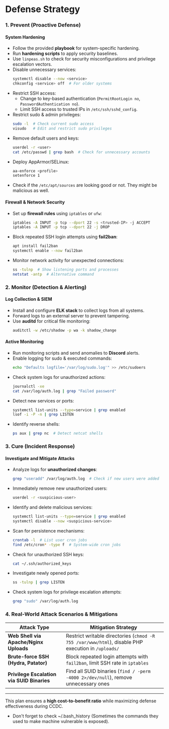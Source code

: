 # Defense Strategy

### 1. Prevent (Proactive Defense)

#### **System Hardening**
- Follow the provided **playbook** for system-specific hardening.
- Run **hardening scripts** to apply security baselines.
- Use `linpeas.sh` to check for security misconfigurations and privilege escalation vectors.
- Disable unnecessary services:
  ```sh
  systemctl disable --now <service>
  chkconfig <service> off  # For older systems
  ```
- Restrict SSH access:
  - Change to key-based authentication (`PermitRootLogin no`, `PasswordAuthentication no`).
  - Limit SSH access to trusted IPs in `/etc/ssh/sshd_config`.
- Restrict sudo & admin privileges:
  ```sh
  sudo -l  # Check current sudo access
  visudo   # Edit and restrict sudo privileges
  ```
- Remove default users and keys:
  ```sh
  userdel -r <user>
  cat /etc/passwd | grep bash  # Check for unnecessary accounts
  ```
- Deploy AppArmor/SELinux:
  ```sh
  aa-enforce <profile>
  setenforce 1
  ```
- Check if the `/etc/apt/sources` are looking good or not. They might be malicious as well.
#### **Firewall & Network Security**
- Set up **firewall rules** using `iptables` or `ufw`:
  ```sh
  iptables -A INPUT -p tcp --dport 22 -s <trusted-IP> -j ACCEPT
  iptables -A INPUT -p tcp --dport 22 -j DROP
  ```
- Block repeated SSH login attempts using **fail2ban**:
  ```sh
  apt install fail2ban
  systemctl enable --now fail2ban
  ```
- Monitor network activity for unexpected connections:
  ```sh
  ss -tulnp  # Show listening ports and processes
  netstat -antp  # Alternative command
  ```

### 2. Monitor (Detection & Alerting)

#### **Log Collection & SIEM**
- Install and configure **ELK stack** to collect logs from all systems.
- Forward logs to an external server to prevent tampering.
- Use **auditd** for critical file monitoring:
  ```sh
  auditctl -w /etc/shadow -p wa -k shadow_change
  ```

#### **Active Monitoring**
- Run monitoring scripts and send anomalies to **Discord** alerts.
- Enable logging for sudo & executed commands:
  ```sh
  echo "Defaults logfile='/var/log/sudo.log'" >> /etc/sudoers
  ```
- Check system logs for unauthorized actions:
  ```sh
  journalctl -xe
  cat /var/log/auth.log | grep "Failed password"
  ```
- Detect new services or ports:
  ```sh
  systemctl list-units --type=service | grep enabled
  lsof -i -P -n | grep LISTEN
  ```
- Identify reverse shells:
  ```sh
  ps aux | grep nc  # Detect netcat shells
  ```

### 3. Cure (Incident Response)

#### **Investigate and Mitigate Attacks**
- Analyze logs for **unauthorized changes**:
  ```sh
  grep "useradd" /var/log/auth.log  # Check if new users were added
  ```
- Immediately remove new unauthorized users:
  ```sh
  userdel -r <suspicious-user>
  ```
- Identify and delete malicious services:
  ```sh
  systemctl list-units --type=service | grep enabled
  systemctl disable --now <suspicious-service>
  ```
- Scan for persistence mechanisms:
  ```sh
  crontab -l  # List user cron jobs
  find /etc/cron* -type f  # System-wide cron jobs
  ```
- Check for unauthorized SSH keys:
  ```sh
  cat ~/.ssh/authorized_keys
  ```
- Investigate newly opened ports:
  ```sh
  ss -tulnp | grep LISTEN
  ```
- Check system logs for privilege escalation attempts:
  ```sh
  grep "sudo" /var/log/auth.log
  ```

### 4. Real-World Attack Scenarios & Mitigations

| Attack Type | Mitigation Strategy |
|------------|--------------------|
| **Web Shell via Apache/Nginx Uploads** | Restrict writable directories (`chmod -R 755 /var/www/html`), disable PHP execution in `/uploads/` |
| **Brute-force SSH (Hydra, Patator)** | Block repeated login attempts with `fail2ban`, limit SSH rate in `iptables` |
| **Privilege Escalation via SUID Binaries** | Find all SUID binaries (`find / -perm -4000 2>/dev/null`), remove unnecessary ones |

---

This plan ensures a **high cost-to-benefit ratio** while maximizing defense effectiveness during CCDC.

- Don't forget to check ~/.bash_history (Sometimes the commands they used to make machine vulnerable is exposed).